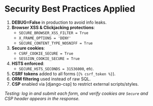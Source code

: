 # Security Best Practices Applied

1. **DEBUG=False** in production to avoid info leaks.
2. **Browser XSS & Clickjacking protections**:
   - `SECURE_BROWSER_XSS_FILTER = True`
   - `X_FRAME_OPTIONS = 'DENY'`
   - `SECURE_CONTENT_TYPE_NOSNIFF = True`
3. **Secure cookies**:
   - `CSRF_COOKIE_SECURE = True`
   - `SESSION_COOKIE_SECURE = True`
4. **HSTS enforced**:
   - `SECURE_HSTS_SECONDS = 31536000`, etc.
5. **CSRF tokens** added to all forms (`{% csrf_token %}`).
6. **ORM filtering** used instead of raw SQL.
7. **CSP** enabled via [django-csp] to restrict external scripts/styles.

_Testing: log in and submit each form, and verify cookies are `Secure` and CSP header appears in the response._
